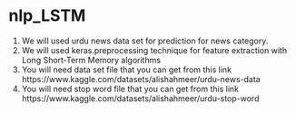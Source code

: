 # nlp_LSTM
<ol>
<li>We will used urdu news data set for prediction for news category. </li>
<li>We will used keras.preprocessing technique for feature extraction with Long Short-Term Memory algorithms</li>
<li>You will need data set file that you can get from this link https://www.kaggle.com/datasets/alishahmeer/urdu-news-data </li>
<li>You will need stop word file that you can get from this link https://www.kaggle.com/datasets/alishahmeer/urdu-stop-word </li>
</ol>
